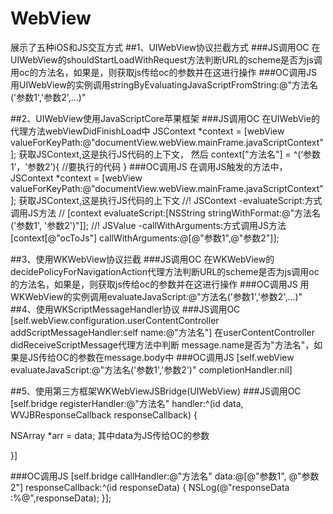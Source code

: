 # WebView
展示了五种iOS和JS交互方式
##1、UIWebView协议拦截方式
###JS调用OC
在UIWebView的shouldStartLoadWithRequest方法判断URL的scheme是否为js调用oc的方法名，如果是，则获取js传给oc的参数并在这进行操作
###OC调用JS
用UIWebView的实例调用stringByEvaluatingJavaScriptFromString:@"方法名('参数1','参数2',...)"


##2、UIWebView使用JavaScriptCore苹果框架
###JS调用OC
在UIWebVie的代理方法webViewDidFinishLoad中
JSContext *context = [webView valueForKeyPath:@"documentView.webView.mainFrame.javaScriptContext"];
获取JSContext,这是执行JS代码的上下文，
然后
context["方法名"] = ^(‘参数1’，‘参数2’){
  //要执行的代码
}
###OC调用JS
在调用JS触发的方法中，JSContext *context = [webView valueForKeyPath:@"documentView.webView.mainFrame.javaScriptContext"];
获取JSContext,这是执行JS代码的上下文
//! JSContext -evaluateScript:方式调用JS方法
// [context evaluateScript:[NSString stringWithFormat:@"方法名('参数1', '参数2')"]];
//! JSValue -callWithArguments:方式调用JS方法
[context[@"ocToJs"] callWithArguments:@[@"参数1",@"参数2"]];

##3、使用WKWebView协议拦截
###JS调用OC
在WKWebView的decidePolicyForNavigationAction代理方法判断URL的scheme是否为js调用oc的方法名，如果是，则获取js传给oc的参数并在这进行操作
###OC调用JS
用WKWebView的实例调用evaluateJavaScript:@"方法名('参数1','参数2',...)"
##4、使用WKScriptMessageHandler协议
###JS调用OC
[self.webView.configuration.userContentController addScriptMessageHandler:self name:@"方法名"]
在userContentController didReceiveScriptMessage代理方法中判断
message.name是否为"方法名"，如果是JS传给OC的参数在message.body中
###OC调用JS
[self.webView evaluateJavaScript:@"方法名('参数1','参数2')" completionHandler:nil]


##5、使用第三方框架WKWebViewJSBridge(UIWebView)
###JS调用OC
[self.bridge registerHandler:@"方法名" handler:^(id data, WVJBResponseCallback responseCallback) {
 
   NSArray *arr = data;
    其中data为JS传给OC的参数
    
}]

###OC调用JS
[self.bridge callHandler:@"方法名" data:@[@"参数1", @"参数2"] responseCallback:^(id responseData) {
    NSLog(@"responseData :%@",responseData);
}];
